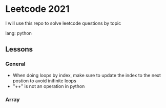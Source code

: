 # Leetcode 2021
I will use this repo to solve leetcode questions by topic

lang: python


## Lessons
### General
- When doing loops by index, make sure to update the index to the next postion to avoid inifinite loops
- "++" is not an operation in python

### Array
